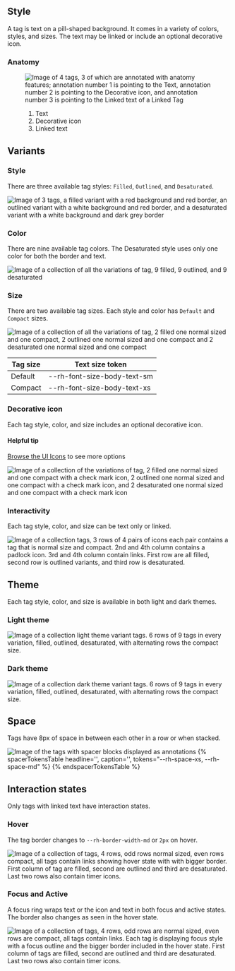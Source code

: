## Style

A tag is text on a pill-shaped background. It comes in a variety of colors, 
styles, and sizes. The text may be linked or include an optional decorative 
icon.

### Anatomy

<figure>
  <uxdot-example width-adjustment="311px">
    <img src="../tag-style-anatomy.svg"
         alt="Image of 4 tags, 3 of which are annotated with anatomy features; annotation number 1 is pointing to the Text, annotation number 2 is pointing to the Decorative icon, and annotation number 3 is pointing to the Linked text of a Linked Tag">
  </uxdot-example>
  <figcaption>
    <ol>
      <li>Text</li>
      <li>Decorative icon</li>
      <li>Linked text</li>
    </ol>
  </figcaption>
</figure>

## Variants

### Style

There are three available tag styles: `Filled`, `Outlined`, and `Desaturated`.

<uxdot-example width-adjustment="231px">
  <img src="../tag-style-variants-style.svg"
       alt="Image of 3 tags, a filled variant with a red background and red border, an outlined variant with a white background and red border, and a desaturated variant with a white background and dark grey border">
</uxdot-example>

### Color

There are nine available tag colors. The Desaturated style uses only one color 
for both the border and text.

<uxdot-example width-adjustment="558px">
  <img src="../tag-style-variants-color.svg"
       alt="Image of a collection of all the variations of tag, 9 filled, 9 outlined, and 9 desaturated">
</uxdot-example>

### Size

There are two available tag sizes. Each style and color has `Default` and 
`Compact` sizes.

<uxdot-example width-adjustment="539px">
  <img src="../tag-style-variants-size.svg"
       alt="Image of a collection of all the variations of tag, 2 filled one normal sized and one compact, 2 outlined one normal sized and one compact and 2 desaturated one normal sized and one compact">
</uxdot-example>

<rh-table>

| Tag size | Text size token             |
| -------- | --------------------------- |
| Default  | --rh-font-size-body-text-sm |
| Compact  | --rh-font-size-body-text-xs |

</rh-table>

### Decorative icon

Each tag style, color, and size includes an optional decorative icon.

<rh-alert state="info">
  <h4 slot="header">Helpful tip</h4>
  <p><a href="/icons/">Browse the UI Icons</a> to see more options</p>
</rh-alert>

<uxdot-example width-adjustment="614px">
  <img src="../tag-style-variants-decorative-icon.svg"
       alt="Image of a collection of the variations of tag, 2 filled one normal sized and one compact with a check mark icon, 2 outlined one normal sized and one compact with a check mark icon,  and 2 desaturated  one normal sized and one compact with a check mark icon">
</uxdot-example>

### Interactivity

Each tag style, color, and size can be text only or linked.

<uxdot-example width-adjustment="760px">
  <img src="../tag-style-variants-interactivity.svg"
       alt="Image of a collection tags, 3 rows of 4 pairs of icons each pair contains a tag that is normal size and compact.  2nd and 4th column contains a padlock icon.  3rd and 4th column contain links.  First row are all filled, second row is outlined variants, and third row is desaturated.">
</uxdot-example>

## Theme

Each tag style, color, and size is available in both light and dark themes.

### Light theme

<uxdot-example width-adjustment="738px">
  <img src="../tag-style-theme-light.svg"
        alt="Image of a collection light theme variant tags. 6 rows of 9 tags in every variation, filled, outlined, desaturated, with alternating rows the compact size.">
</uxdot-example>

### Dark theme

<uxdot-example width-adjustment="738px" color-palette="darkest">
  <img src="../tag-style-theme-dark.svg"
        alt="Image of a collection dark theme variant tags. 6 rows of 9 tags in every variation, filled, outlined, desaturated, with alternating rows the compact size.">
</uxdot-example>


## Space

Tags have 8px of space in between each other in a row or when stacked.

<uxdot-example width-adjustment="663px">
  <img src="../tag-style-space.svg"
        alt="Image of the tags with spacer blocks displayed as annotations">
</uxdot-example>

<rh-table>
  {% spacerTokensTable 
      headline='',
      caption='',
      tokens="--rh-space-xs, --rh-space-md" %}
  {% endspacerTokensTable %}
</rh-table>

## Interaction states

Only tags with linked text have interaction states.

### Hover

The tag border changes to `--rh-border-width-md` or `2px` on hover.

<uxdot-example width-adjustment="555px">
  <img src="../tag-style-interaction-states-hover.svg"
        alt="Image of a collection of tags, 4 rows, odd rows normal sized, even rows compact, all tags contain links showing hover state with with bigger border.  First column of tag are filled, second are outlined and third are desaturated.  Last two rows also contain timer icons.">
</uxdot-example>

### Focus and Active

A focus ring wraps text or the icon and text in both focus and active states. The border also changes as seen in the hover state.

<uxdot-example width-adjustment="555px">
  <img src="../tag-style-interaction-states-focus-active.svg"
        alt="Image of a collection of tags, 4 rows, odd rows are normal sized, even rows are compact, all tags contain links.  Each tag is displaying focus style with a focus outline and the bigger border included in the hover state.  First column of tags are filled, second are outlined and third are desaturated.  Last two rows also contain timer icons.">
</uxdot-example>
